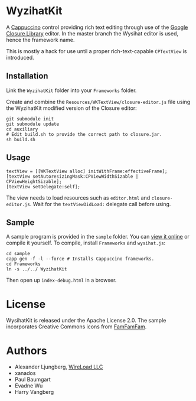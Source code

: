 WyzihatKit
==========

A [Cappuccino](http://cappuccino.org/) control providing rich text editing through use of the [Google Closure Library](http://code.google.com/closure/library/) editor. In the master branch the Wysihat editor is used, hence the framework name.

This is mostly a hack for use until a proper rich-text-capable `CPTextView` is introduced.

## Installation

Link the `WyzihatKit` folder into your `Frameworks` folder.

Create and combine the `Resources/WKTextView/closure-editor.js` file using the WyzihatKit modified version of the Closure editor:

	git submodule init
	git submodule update
	cd auxiliary
	# Edit build.sh to provide the correct path to closure.jar.
	sh build.sh

## Usage

	textView = [[WKTextView alloc] initWithFrame:effectiveFrame];
	[textView setAutoresizingMask:CPViewWidthSizable | CPViewHeightSizable];
	[textView setDelegate:self];

The view needs to load resources such as `editor.html` and `closure-editor.js`. Wait for the `textViewDidLoad:` delegate call before using.

## Sample

A sample program is provided in the `sample` folder. You can [view it online](http://hosting.wireload.net/wysihat/) or compile it yourself. To compile, install `Frameworks` and `wysihat.js`:

	cd sample
	capp gen -f -l --force # Installs Cappuccino frameworks.
	cd Frameworks
	ln -s ../../ WyzihatKit

Then open up `index-debug.html` in a browser.

# License

WysihatKit is released under the Apache License 2.0. The sample incorporates Creative Commons icons from [FamFamFam](http://www.famfamfam.com/lab/icons/silk/).

# Authors

* Alexander Ljungberg, [WireLoad LLC](http://wireload.net)
* xanados
* Paul Baumgart
* Evadne Wu
* Harry Vangberg
